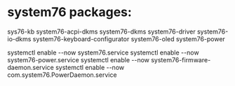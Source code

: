 # system76 packages:

sys76-kb
system76-acpi-dkms
system76-dkms
system76-driver
system76-io-dkms
system76-keyboard-configurator
system76-oled
system76-power

systemctl enable --now system76.service
systemctl enable --now system76-power.service
systemctl enable --now system76-firmware-daemon.service
systemctl enable --now com.system76.PowerDaemon.service
